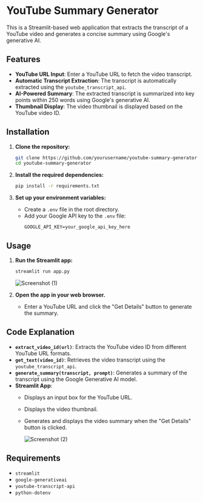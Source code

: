 # YouTube Summary Generator

This is a Streamlit-based web application that extracts the transcript of a YouTube video and generates a concise summary using Google's generative AI.

## Features

- **YouTube URL Input**: Enter a YouTube URL to fetch the video transcript.
- **Automatic Transcript Extraction**: The transcript is automatically extracted using the `youtube_transcript_api`.
- **AI-Powered Summary**: The extracted transcript is summarized into key points within 250 words using Google's generative AI.
- **Thumbnail Display**: The video thumbnail is displayed based on the YouTube video ID.

## Installation

1. **Clone the repository:**
    ```bash
    git clone https://github.com/yourusername/youtube-summary-generator.git
    cd youtube-summary-generator
    ```

2. **Install the required dependencies:**
    ```bash
    pip install -r requirements.txt
    ```

3. **Set up your environment variables:**
    - Create a `.env` file in the root directory.
    - Add your Google API key to the `.env` file:
        ```
        GOOGLE_API_KEY=your_google_api_key_here
        ```

## Usage

1. **Run the Streamlit app:**
    ```bash
    streamlit run app.py
    ```
    ![Screenshot (1)](https://github.com/user-attachments/assets/42d119bb-336a-41e4-b58d-2c59cd67a1ff)

2. **Open the app in your web browser.**
    - Enter a YouTube URL and click the "Get Details" button to generate the summary.

## Code Explanation

- **`extract_video_id(url)`**: Extracts the YouTube video ID from different YouTube URL formats.
- **`get_text(video_id)`**: Retrieves the video transcript using the `youtube_transcript_api`.
- **`generate_summary(transcript, prompt)`**: Generates a summary of the transcript using the Google Generative AI model.
- **Streamlit App**:
    - Displays an input box for the YouTube URL.
    - Displays the video thumbnail.
    - Generates and displays the video summary when the "Get Details" button is clicked.
 
      ![Screenshot (2)](https://github.com/user-attachments/assets/47d592ae-e29b-43b1-8abf-db32d3686b3c)

      

## Requirements

- `streamlit`
- `google-generativeai`
- `youtube-transcript-api`
- `python-dotenv`
